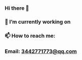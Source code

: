 ### Hi there 👋  
### 🔭 I’m currently working on
### 📫 How to reach me:  
### Email: 3442771773@qq.com
 
 
